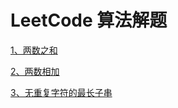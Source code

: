# LeetCode 算法解题

[1、两数之和](https://leetcode-cn.com/problems/two-sum/)

[2、两数相加](https://leetcode-cn.com/problems/add-two-numbers/)

[3、无重复字符的最长子串](https://leetcode-cn.com/problems/longest-substring-without-repeating-characters/)